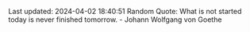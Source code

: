 Last updated: 2024-04-02 18:40:51
Random Quote: What is not started today is never finished tomorrow. - Johann Wolfgang von Goethe